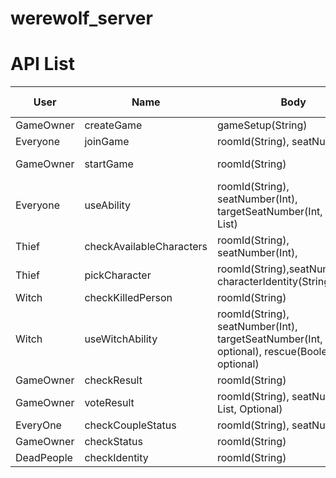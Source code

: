# werewolf_server

# API List
User | Name | Body | Response | Dev Status |
-----|------|------|---------|-------------|
GameOwner|createGame| gameSetup(String) |roomId(String), 200 | Done
Everyone|joinGame|roomId(String), seatNumber(Int)|CharacterInfo(Object), 200 | Done
GameOwner|startGame|roomId(String)|200(Game Start)/400(Wait for all players) | Done
Everyone|useAbility|roomId(String), seatNumber(Int), targetSeatNumber(Int, Optional, List)|result(Boolean),200 | Done
Thief|checkAvailableCharacters|roomId(String), seatNumber(Int),|CharacterInfo(List,Object),200 | Done
Thief|pickCharacter|roomId(String),seatNumber(Int), characterIdentity(String)|200 | Done
Witch|checkKilledPerson|roomId(String)|seatNumber(Int),200
Witch|useWitchAbility|roomId(String), seatNumber(Int), targetSeatNumber(Int, poison, optional), rescue(Boolean, optional)|200
GameOwner|checkResult|roomId(String)|gameResult(Object), 200
GameOwner|voteResult|roomId(String), seatNumber(Int, List, Optional)|gameResult(Object),200
EveryOne|checkCoupleStatus|roomId(String), seatNumber(Int)|seatNumber(Int),200
GameOwner|checkStatus|roomId(String)|gameStatus(Boolean),200
DeadPeople|checkIdentity|roomId(String)|identityAssignment(Object),200


